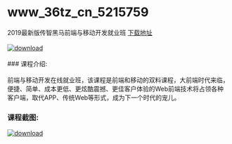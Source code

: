 # www_36tz_cn_5215759
2019最新版传智黑马前端与移动开发就业班
[下载地址](http://www.36tz.cn/article/5215759 "下载地址")
<br/></br>[![download](http://36tz.cn/muke_img/2020_10_2-58-300x115.png "下载地址")](http://www.36tz.cn/article/5215759 "下载地址")
<br/></br>### 课程介绍:<br/></br>前端与移动开发在线就业班，该课程是前端和移动的双料课程，大前端时代来临，便捷、简单、成本更低、更炫酷震撼、更佳客户体验的Web前端技术将占领各种客户端，取代APP、传统Web等形式，成为下一个时代的宠儿。

### 课程截图:
[![download](http://36tz.cn/muke_img/2020_10_1-62.png "下载地址")](http://www.36tz.cn/article/5215759 "下载地址")
